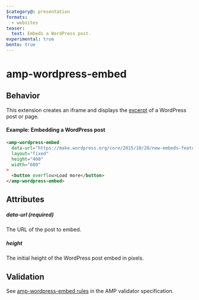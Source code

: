 ```yaml
---
$category@: presentation
formats:
  - websites
teaser:
  text: Embeds a WordPress post.
experimental: true
bento: true
---
```


<!--
Copyright 2021 The AMP HTML Authors. All Rights Reserved.

Licensed under the Apache License, Version 2.0 (the "License");
you may not use this file except in compliance with the License.
You may obtain a copy of the License at

      http://www.apache.org/licenses/LICENSE-2.0

Unless required by applicable law or agreed to in writing, software
distributed under the License is distributed on an "AS-IS" BASIS,
WITHOUT WARRANTIES OR CONDITIONS OF ANY KIND, either express or implied.
See the License for the specific language governing permissions and
limitations under the License.
-->

# amp-wordpress-embed

## Behavior

This extension creates an iframe and displays the [excerpt](https://make.wordpress.org/core/2015/10/28/new-embeds-feature-in-wordpress-4-4/) of a WordPress post or page.

#### Example: Embedding a WordPress post

```html
<amp-wordpress-embed
  data-url="https://make.wordpress.org/core/2015/10/28/new-embeds-feature-in-wordpress-4-4/"
  layout="fixed"
  height="400"
  width="600"
>
  <button overflow>Load more</button>
</amp-wordpress-embed>
```

## Attributes

##### data-url (required)

The URL of the post to embed.

##### height

The initial height of the WordPress post embed in pixels.

## Validation

See [amp-wordpress-embed rules](https://github.com/ampproject/amphtml/blob/main/extensions/amp-wordpress-embed/validator-amp-wordpress-embed.protoascii) in the AMP validator specification.
